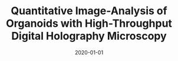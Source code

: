 ---
title: "Quantitative Image-Analysis of Organoids with High-Throughput Digital Holography Microscopy"
collection: publications
permalink: /publication/2020-01-01-Quantitative-Image-Analysis-of-Organoids-with-High-Throughput-Digital-Holography-Microscopy
category: 'abstract'
date: 2020-01-01
venue: 'Proceedings of the 2020 Quantitative BioImaging Conference (QBI&apos;20)'
citation: ' Thanh-an Pham,  N. Brandenberg,  Sylke Hoenel,  Benjamin Rappaz,  M. Unser,  Matthias Lütolf,  Daniel Sage, &quot;Quantitative Image-Analysis of Organoids with High-Throughput Digital Holography Microscopy.&quot; Proceedings of the 2020 Quantitative BioImaging Conference (QBI&amp;apos;20), 2020.'
---